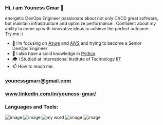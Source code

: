 ### Hi, i am Youness Gmar 👋 

energetic DevOps Engineer passionate about not only CI/CD great software, but maintain infrastructure and optimize performance .
Confident about my ability to come up with innovative ideas to achieve the perfect outcome .  Try me :)

- 🔭 I’m focusing on [Azure](https://azure.microsoft.com/en-us/) and [AWS](https://aws.amazon.com/?nc1=h_ls) and trying to become a Senior DevOps Engineer
- 🌱 I also have a solid knowledge in [Python](https://www.python.org/) 
- 🎓 I Studied at  International Institute of Technology [IIT](https://iit.tn/) 
- 📫 How to reach me: 
###                   younessgmarr@gmail.com 
###                   www.linkedin.com/in/youness-gmar/
 

### Languages and Tools:
![image](https://user-images.githubusercontent.com/73110530/136172239-05a2d1b9-9e9e-4966-b368-9d8f513b7f05.png)
![image](https://user-images.githubusercontent.com/73110530/136172357-ca5268b8-3012-4da3-ad16-f1c2853495be.png)
![my word](https://user-images.githubusercontent.com/73110530/136172390-ed2df42f-98fe-4532-822c-cc8bed15d8bc.png)
![image](https://user-images.githubusercontent.com/73110530/136172424-844e16dc-a842-4592-a29c-3da1ccc45b6f.png)
![image](https://user-images.githubusercontent.com/73110530/136172830-a7951a37-4de7-4a2b-bd02-9413d42f848b.png)




